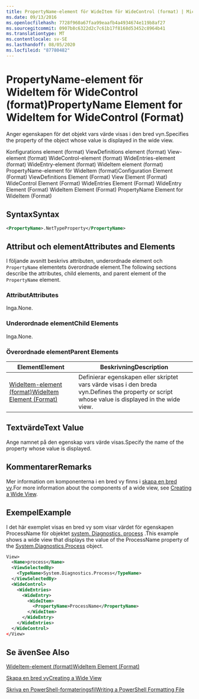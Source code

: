 ```yaml
---
title: PropertyName-element för WideItem för WideControl (format) | Microsoft Docs
ms.date: 09/13/2016
ms.openlocfilehash: 7728f960a67faa99eaafb4a4934674e119b8af27
ms.sourcegitcommit: 0907b8c6322d2c7c61b17f8168d53452c8964b41
ms.translationtype: MT
ms.contentlocale: sv-SE
ms.lasthandoff: 08/05/2020
ms.locfileid: "87780482"
---
```

# <a name="propertyname-element-for-wideitem-for-widecontrol-format"></a><span data-ttu-id="f50f5-102">PropertyName-element för WideItem för WideControl (format)</span><span class="sxs-lookup"><span data-stu-id="f50f5-102">PropertyName Element for WideItem for WideControl (Format)</span></span>

<span data-ttu-id="f50f5-103">Anger egenskapen för det objekt vars värde visas i den bred vyn.</span><span class="sxs-lookup"><span data-stu-id="f50f5-103">Specifies the property of the object whose value is displayed in the wide view.</span></span>

<span data-ttu-id="f50f5-104">Konfigurations element (format) ViewDefinitions element (format) View-element (format) WideControl-element (format) WideEntries-element (format) WideEntry-element (format) WideItem element (format) PropertyName-element för WideItem (format)</span><span class="sxs-lookup"><span data-stu-id="f50f5-104">Configuration Element (Format) ViewDefinitions Element (Format) View Element (Format) WideControl Element (Format) WideEntries Element (Format) WideEntry Element (Format) WideItem Element (Format) PropertyName Element for WideItem (Format)</span></span>

## <a name="syntax"></a><span data-ttu-id="f50f5-105">Syntax</span><span class="sxs-lookup"><span data-stu-id="f50f5-105">Syntax</span></span>

```xml
<PropertyName>.NetTypeProperty</PropertyName>
```

## <a name="attributes-and-elements"></a><span data-ttu-id="f50f5-106">Attribut och element</span><span class="sxs-lookup"><span data-stu-id="f50f5-106">Attributes and Elements</span></span>

<span data-ttu-id="f50f5-107">I följande avsnitt beskrivs attributen, underordnade element och `PropertyName` elementets överordnade element.</span><span class="sxs-lookup"><span data-stu-id="f50f5-107">The following sections describe the attributes, child elements, and parent element of the `PropertyName` element.</span></span>

### <a name="attributes"></a><span data-ttu-id="f50f5-108">Attribut</span><span class="sxs-lookup"><span data-stu-id="f50f5-108">Attributes</span></span>

<span data-ttu-id="f50f5-109">Inga.</span><span class="sxs-lookup"><span data-stu-id="f50f5-109">None.</span></span>

### <a name="child-elements"></a><span data-ttu-id="f50f5-110">Underordnade element</span><span class="sxs-lookup"><span data-stu-id="f50f5-110">Child Elements</span></span>

<span data-ttu-id="f50f5-111">Inga.</span><span class="sxs-lookup"><span data-stu-id="f50f5-111">None.</span></span>

### <a name="parent-elements"></a><span data-ttu-id="f50f5-112">Överordnade element</span><span class="sxs-lookup"><span data-stu-id="f50f5-112">Parent Elements</span></span>

|<span data-ttu-id="f50f5-113">Element</span><span class="sxs-lookup"><span data-stu-id="f50f5-113">Element</span></span>|<span data-ttu-id="f50f5-114">Beskrivning</span><span class="sxs-lookup"><span data-stu-id="f50f5-114">Description</span></span>|
|-------------|-----------------|
|[<span data-ttu-id="f50f5-115">WideItem-element (format)</span><span class="sxs-lookup"><span data-stu-id="f50f5-115">WideItem Element (Format)</span></span>](./wideitem-element-for-widecontrol-format.md)|<span data-ttu-id="f50f5-116">Definierar egenskapen eller skriptet vars värde visas i den breda vyn.</span><span class="sxs-lookup"><span data-stu-id="f50f5-116">Defines the property or script whose value is displayed in the wide view.</span></span>|

## <a name="text-value"></a><span data-ttu-id="f50f5-117">Textvärde</span><span class="sxs-lookup"><span data-stu-id="f50f5-117">Text Value</span></span>

<span data-ttu-id="f50f5-118">Ange namnet på den egenskap vars värde visas.</span><span class="sxs-lookup"><span data-stu-id="f50f5-118">Specify the name of the property whose value is displayed.</span></span>

## <a name="remarks"></a><span data-ttu-id="f50f5-119">Kommentarer</span><span class="sxs-lookup"><span data-stu-id="f50f5-119">Remarks</span></span>

<span data-ttu-id="f50f5-120">Mer information om komponenterna i en bred vy finns i [skapa en bred vy](./creating-a-wide-view.md).</span><span class="sxs-lookup"><span data-stu-id="f50f5-120">For more information about the components of a wide view, see [Creating a Wide View](./creating-a-wide-view.md).</span></span>

## <a name="example"></a><span data-ttu-id="f50f5-121">Exempel</span><span class="sxs-lookup"><span data-stu-id="f50f5-121">Example</span></span>

<span data-ttu-id="f50f5-122">I det här exemplet visas en bred vy som visar värdet för egenskapen ProcessName för objektet [system. Diagnostics. process](/dotnet/api/System.Diagnostics.Process) .</span><span class="sxs-lookup"><span data-stu-id="f50f5-122">This example shows a wide view that displays the value of the ProcessName property of the [System.Diagnostics.Process](/dotnet/api/System.Diagnostics.Process) object.</span></span>

```xml
View>
  <Name>process</Name>
  <ViewSelectedBy>
    <TypeName>System.Diagnostics.Process</TypeName>
  </ViewSelectedBy>
  <WideControl>
    <WideEntries>
      <WideEntry>
        <WideItem>
          <PropertyName>ProcessName</PropertyName>
        </WideItem>
      </WideEntry>
    </WideEntries>
  </WideControl>
</View>

```

## <a name="see-also"></a><span data-ttu-id="f50f5-123">Se även</span><span class="sxs-lookup"><span data-stu-id="f50f5-123">See Also</span></span>

[<span data-ttu-id="f50f5-124">WideItem-element (format)</span><span class="sxs-lookup"><span data-stu-id="f50f5-124">WideItem Element (Format)</span></span>](./wideitem-element-for-widecontrol-format.md)

[<span data-ttu-id="f50f5-125">Skapa en bred vy</span><span class="sxs-lookup"><span data-stu-id="f50f5-125">Creating a Wide View</span></span>](./creating-a-wide-view.md)

[<span data-ttu-id="f50f5-126">Skriva en PowerShell-formateringsfil</span><span class="sxs-lookup"><span data-stu-id="f50f5-126">Writing a PowerShell Formatting File</span></span>](./writing-a-powershell-formatting-file.md)
